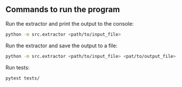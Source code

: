 ## Commands to run the program
Run the extractor and print the output to the console:
```bash
python -m src.extractor <path/to/input_file>
```

Run the extractor and save the output to a file:
```bash
python -m src.extractor <path/to/input_file> <pat/to/output_file>
```

Run tests:
```bash
pytest tests/
```